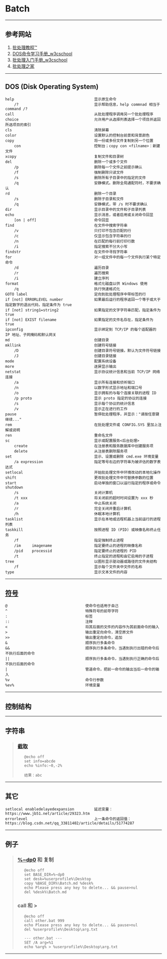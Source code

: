 # Batch
---
## 参考网站
1. [批处理教程™](https://www.yiibai.com/batch_script)
2. [DOS命令学习手册_w3cschool](https://www.w3cschool.cn/dosmlxxsc1/)
3. [批处理入门手册_w3cschool](https://www.w3cschool.cn/pclrmsc/)
4. [批处理之家](http://www.bathome.net/)
---
## DOS (Disk Operating System)
```
help                                    显示原生命令
    /?                                  显示帮助信息，help commnad 相当于 command /?
call                                    从批处理程序调用另一个批处理程序
choice                                  允许用户从选择列表选择一个项目并返回所选项目的索引
cls                                     清除屏幕
color                                   设置默认的控制台前景和背景颜色
copy                                    将一份或多份文件复制到另一个位置
    con                                 控制台；copy con <filname>：新建文件
xcopy                                   复制文件和目录树
del                                     删除一个或多个文件
    /p                                  删除每一个文件之前提示确认
    /f                                  强制删除只读文件
    /s                                  删除所有子目录中的指定的文件
    /q                                  安静模式。删除全局通配符时，不要求确认
rd                                      删除一个目录
    /s                                  删除子目录和文件
    /q                                  安静模式，带 /s 时不要求确认
dir                                     显示目录中的文件和子目录列表
echo                                    显示消息，或者启用或关闭命令回显
    [on | off]                          命令回显
find                                    在文件中搜索字符串
    /v                                  只打印不包含匹配的行
    /c                                  仅显示包含字符串的行
    /n                                  在匹配的每行前打印行数
    /i                                  指定搜索不分大小写
findstr                                 在文件中寻找字符串
for                                     对一组文件中的每一个文件执行某个特定命令
    /d                                  遍历目录
    /r                                  遍历搜索
    /i                                  建立序列
format                                  格式化磁盘以供 Windows 使用
    /q                                  执行快速格式化
GOTO label                              定向到批处理程序中带标签的行
if [not] ERRORLEVEL number              如果最后运行的程序返回一个等于或大于指定数字的退出代码，指定条件为 true
if [not] string1=string2                如果指定的文字字符串匹配，指定条件为 true
if [not] EXIST filename                 如果指定的文件名存在，指定条件为 true
ipconfig                                显示绑定到 TCP/IP 的每个适配器的 IP 地址、子网掩码和默认网关
md                                      创建目录
mkllink                                 创建符号链接
    /D                                  创建目录符号链接。默认为文件符号链接
    /J                                  创建目录链接
mode                                    配置系统设备
more                                    逐屏显示输出
netstat                                 显示协议统计信息和当前 TCP/IP 网络连接
    /a                                  显示所有连接和侦听端口
    /n                                  以数字形式显示地址和端口号
    /o                                  显示拥有的与每个连接关联的进程 ID
    /p proto                            显示 proto 指定的协议的连接
    /s                                  显示每个协议的统计信息
    /v                                  显示正在进行的工作
pause                                   暂停批处理程序，并显示："请按任意键继续..."
rem                                     在批处理文件或 CONFIG.SYS 里加上注解或说明
ren                                     重命名文件
sc                                      显示或配置服务<后台处理>
    create                              在注册表和服务数据库中创建服务项
    delete                              从注册表删除服务项
set                                     显示、设置或删除 cmd.exe 环境变量
    /a expression                       指定等号右边的字符串为被评估的数字表达式
setlocal                                开始批处理文件中环境改动的本地化操作
shift                                   更改批处理文件中可替换参数的位置
start                                   启动单独的窗口以运行指定的程序或命令
shutdown
    /s                                  关闭计算机
    /t xxx                              将关闭前的超时时间设置为 xxx 秒
    /a                                  中止系统关闭
    /r                                  完全关闭并重启计算机
    /h                                  休眠本地计算机
tasklist                                显示在本地或远程机器上当前运行的进程列表
taskkill                                按照进程 ID (PID) 或映像名称终止任务
    /f                                  指定强制终止进程
    /im     imagename                   指定要终止的进程的映像名称
    /pid    processid                   指定要终止的进程的 PID
    /t                                  终止指定的进程和由它启用的子进程
tree                                    以图形显示驱动器或路径的文件夹结构
    /f                                  显示每个文件夹中文件的名称
type                                    显示文本文件的内容
```
---
## [符号](https://www.cnblogs.com/liangxiaofeng/p/5028727.html)
    @                                   使命令也适用于自己
    ^                                   特殊符号的前导字符
    :                                   标签
    ::                                  注释
    <                                   将其后面的文件的内容作为其前面命令的输入
    >                                   输出重定向命令，清空原文件
    >>                                  输出重定向命令，追加
    &                                   顺序执行多条命令
    &&                                  顺序执行多条命令，当遇到执行出错的命令后不执行后面的命令
    ||                                  顺序执行多条命令，当遇到执行正确的命令后不执行后面的命令
    |                                   管道命令，把前一命令的输出当后一命令的输入
    %v                                  命令行参数
    %ev%                                环境变量
---
## 控制结构

---

## 字符串
>### [截取](https://www.jb51.net/article/52744.htm)
>```
>    @echo off
>    set info=abcde
>    echo %info:~0,-2%
>    
>    结果：abc
>```
---
## 其它
    setlocal enabledelayedexpansion         延迟变量：https://www.jb51.net/article/29323.htm
    errorlevel                              上一条命令的返回值：https://blog.csdn.net/qq_33811402/article/details/51774287
---
## 例子
>### [%~dp0](https://www.cnblogs.com/cnpirate/p/5282324.html) 和 复制
>```
>    @echo off
>    set BASE_DIR=%~dp0
>    set desk=%userprofile%\Desktop
>    copy %BASE_DIR%\Batch.md %desk%
>    echo Please press any key to delete... && pause>nul
>    del %desk%\Batch.md
>```
>### call 和 >
>```
>    @echo off
>    call other.bat 999
>    echo Please press any key to delete... && pause>nul
>    del %userprofile%\Desktop\arg.txt
>    
>    --- other.bat ---
>    SET /A arg=%1
>    echo %arg% > %userprofile%\Desktop\arg.txt
>```
---
